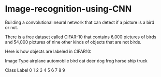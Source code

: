# Image-recognition-using-CNN

Building a convolutional neural network that can detect if a picture is a bird or not. 

There is a free dataset called CIFAR-10 that contains 6,000 pictures of birds and 54,000 pictures of nine other kinds of 
objects that are not birds.

Here is how objects are labeled in CIFAR10:

Image Type
airplane automobile bird cat deer dog frog horse ship truck

Class Label
0 1 2 3 4 5 6 7 8 9

